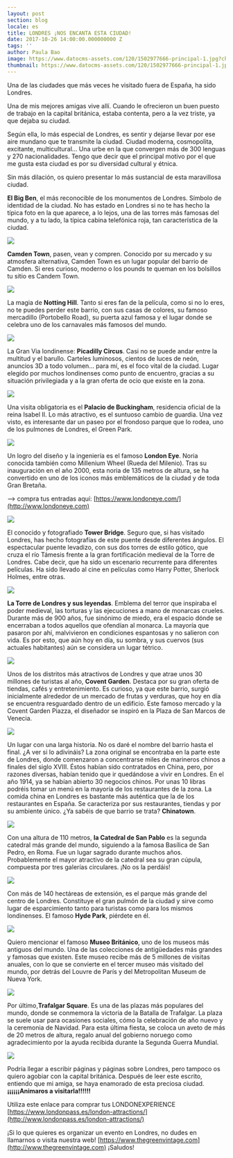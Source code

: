 ```yaml
---
layout: post
section: blog
locale: es
title: LONDRES ¡NOS ENCANTA ESTA CIUDAD!
date: 2017-10-26 14:00:00.000000000 Z
tags: ''
author: Paula Bao
image: https://www.datocms-assets.com/120/1502977666-principal-1.jpg?ch=DPR%2CWidth&auto=format&w=1024&fm=pjpg&auto=compress%2Cenhance
thumbnail: https://www.datocms-assets.com/120/1502977666-principal-1.jpg?ch=DPR%2CWidth&auto=format&w=105&fm=pjpg&auto=compress%2Cenhance
---
```


Una de las ciudades que más veces he visitado fuera de España, ha sido Londres. 

Una de mis mejores amigas vive allí. Cuando le ofrecieron un buen puesto de trabajo en la capital británica, estaba contenta, pero a la vez triste, ya que dejaba su ciudad. 

Según ella, lo más especial de Londres, es sentir y dejarse llevar por ese aire mundano que te transmite la ciudad. Ciudad moderna, cosmopolita, excitante, multicultural… Una urbe en la que convergen más de 300 lenguas y 270 nacionalidades. Tengo que decir que el principal motivo por el que me gusta esta ciudad es por su diversidad cultural y étnica.

Sin más dilación, os quiero presentar lo más sustancial de esta maravillosa ciudad.

<!--more-->

**El Big Ben**, el más reconocible de los monumentos de Londres. Símbolo de identidad de la ciudad. 
No has estado en Londres si no te has hecho la típica foto en la que aparece, a lo lejos, una de las torres más famosas del mundo, y a tu lado, la típica cabina telefónica roja, tan característica de la ciudad. 

![](https://www.datocms-assets.com/120/1502978706-15.jpg?ch=DPR%2CWidth&auto=format)


**Camden Town**, pasen, vean y compren. Conocido por su mercado y su atmosfera alternativa, Camden Town es un lugar popular del barrio de Camden. Si eres curioso, moderno o los pounds te queman en los bolsillos tu sitio es Candem Town.

![](https://www.datocms-assets.com/120/1502977856-2-1.jpg?ch=DPR%2CWidth&auto=format)

La magia de **Notting Hill**. Tanto si eres fan de la película, como si no lo eres, no te puedes perder este barrio, con sus casas de colores, su famoso mercadillo (Portobello Road), su puerta azul famosa y el lugar donde se celebra uno de los carnavales más famosos del mundo. 

![](https://www.datocms-assets.com/120/1502977874-3.jpg?ch=DPR%2CWidth&auto=format)

La Gran Via londinense: **Picadilly Circus**. Casi no se puede andar entre la multitud y el barullo. Carteles luminosos, cientos de luces de neón, anuncios 3D a todo volumen… para mí, es el foco vital de la ciudad. Lugar elegido por muchos londinenses como punto de encuentro, gracias a su situación privilegiada y a la gran oferta de ocio que existe en la zona. 

![](https://www.datocms-assets.com/120/1502977879-4.jpg?ch=DPR%2CWidth&auto=format)

Una visita obligatoria es el **Palacio de Buckingham**, residencia oficial de la reina Isabel II. Lo más atractivo, es el suntuoso cambio de guardia. Una vez visto, es interesante dar un paseo por el frondoso parque que lo rodea, uno de los pulmones de Londres, el Green Park. 

![](https://www.datocms-assets.com/120/1502977916-5.jpg?ch=DPR%2CWidth&auto=format)

Un logro del diseño y la ingeniería es el famoso **London Eye**. Noria conocida también como Millenium Wheel (Rueda del Milenio). Tras su inauguración en el año 2000, esta noria de 135 metros de altura, se ha convertido en uno de los iconos más emblemáticos de la ciudad y de toda Gran Bretaña.

--> compra tus entradas aquí: [https://www.londoneye.com/](http://www.londoneye.com)

![](https://www.datocms-assets.com/120/1502977921-6.jpg?ch=DPR%2CWidth&auto=format)

El conocido y fotografiado **Tower Bridge**. Seguro que, si has visitado Londres, has hecho fotografías de este puente desde diferentes ángulos. El espectacular puente levadizo, con sus dos torres de estilo gótico, que cruza el río Támesis frente a la gran fortificación medieval de la Torre de Londres. Cabe decir, que ha sido un escenario recurrente para diferentes películas. Ha sido llevado al cine en películas como Harry Potter, Sherlock Holmes, entre otras. 

![](https://www.datocms-assets.com/120/1502977923-7-1.jpg?ch=DPR%2CWidth&auto=format)

**La Torre de Londres y sus leyendas**. Emblema del terror que inspiraba el poder medieval, las torturas y las ejecuciones a mano de monarcas crueles. Durante más de 900 años, fue sinónimo de miedo, era el espacio dónde se encerraban a todos aquellos que ofendían al monarca. La mayoría que pasaron por ahí, malvivieron en condiciones espantosas y no salieron con vida. Es por esto, que aún hoy en día, su sombra, y sus cuervos (sus actuales habitantes) aún se considera un lugar tétrico.  

![](https://www.datocms-assets.com/120/1502977950-8-1.jpg?ch=DPR%2CWidth&auto=format)

Unos de los distritos más atractivos de Londres y que atrae unos 30 millones de turistas al año, **Covent Garden**. Destaca por su gran oferta de tiendas, cafés y entretenimiento. Es curioso, ya que este barrio, surgió inicialmente alrededor de un mercado de frutas y verduras, que hoy en día se encuentra resguardado dentro de un edificio. Este famoso mercado y la Covent Garden Piazza, el diseñador se inspiró en la Plaza de San Marcos de Venecia. 

![](https://www.datocms-assets.com/120/1502977953-9.jpg?ch=DPR%2CWidth&auto=format)

Un lugar con una larga historia. No os daré el nombre del barrio hasta el final.  ¿A ver si lo adivináis? La zona original se encontraba en la parte este de Londres, donde comenzaron a concentrarse miles de marineros chinos a finales del siglo XVIII. Éstos habían sido contratados en China, pero, por razones diversas, habían tenido que ir quedándose a vivir en Londres. En el año 1914, ya se habían abierto 30 negocios chinos. Por unas 10 libras podréis tomar un menú en la mayoría de los restaurantes de la zona. La comida china en Londres es bastante más auténtica que la de los restaurantes en España. Se caracteriza por sus restaurantes, tiendas y por su ambiente único. ¿Ya sabéis de que barrio se trata? **Chinatown**.

![](https://www.datocms-assets.com/120/1502977955-10-1.jpg?ch=DPR%2CWidth&auto=format)

Con una altura de 110 metros, **la Catedral de San Pablo** es la segunda catedral más grande del mundo, siguiendo a la famosa Basílica de San Pedro, en Roma.  Fue un lugar sagrado durante muchos años. Probablemente el mayor atractivo de la catedral sea su gran cúpula, compuesta por tres galerías circulares. ¡No os la perdáis!

![](https://www.datocms-assets.com/120/1502977990-11.jpg?ch=DPR%2CWidth&auto=format)

Con más de 140 hectáreas de extensión, es el parque más grande del centro de Londres. Constituye el gran pulmón de la ciudad y sirve como lugar de esparcimiento tanto para turistas como para los mismos londinenses. El famoso **Hyde Park**, piérdete en él. 

![](https://www.datocms-assets.com/120/1502977992-12-1.jpg?ch=DPR%2CWidth&auto=format)

Quiero mencionar el famoso **Museo Británico**, uno de los museos más antiguos del mundo. Una de las colecciones de antigüedades más grandes y famosas que existen. Este museo recibe más de 5 millones de visitas anuales, con lo que se convierte en el tercer museo más visitado del mundo, por detrás del Louvre de París y del Metropolitan Museum de Nueva York. 

![](https://www.datocms-assets.com/120/1502977994-13.jpg?ch=DPR%2CWidth&auto=format)

Por último,**Trafalgar Square**. Es una de las plazas más populares del mundo, donde se conmemora la victoria de la Batalla de Trafalgar.  La plaza se suele usar para ocasiones sociales, cómo la celebración de año nuevo y la ceremonia de Navidad. Para esta última fiesta, se coloca un aveto de más de 20 metros de altura, regalo anual del gobierno noruego como agradecimiento por la ayuda recibida durante la Segunda Guerra Mundial.  

![](https://www.datocms-assets.com/120/1502977996-14.jpg?ch=DPR%2CWidth&auto=format)

Podría llegar a escribir páginas y páginas sobre Londres, pero tampoco os quiero agobiar con la capital británica. Después de leer este escrito, entiendo que mi amiga, se haya enamorado de esta preciosa ciudad. 
**¡¡¡¡¡¡Animaros a visitarla!!!!!!**

Utiliza este enlace para comprar tus LONDONEXPERIENCE
[https://www.londonpass.es/london-attractions/](http://www.londonpass.es/london-attractions/)

¡Si lo que quieres es organizar un evento en Londres, no dudes en llamarnos o visita nuestra web!
[https://www.thegreenvintage.com](http://www.thegreenvintage.com)
¡Saludos!

 

